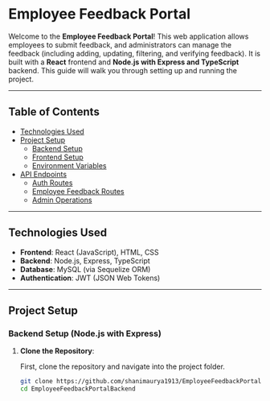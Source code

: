 # Employee Feedback Portal

Welcome to the **Employee Feedback Portal**! This web application allows employees to submit feedback, and administrators can manage the feedback (including adding, updating, filtering, and verifying feedback). It is built with a **React** frontend and **Node.js with Express and TypeScript** backend. This guide will walk you through setting up and running the project.

---

## Table of Contents

- [Technologies Used](#technologies-used)
- [Project Setup](#project-setup)
  - [Backend Setup](#backend-setup)
  - [Frontend Setup](#frontend-setup)
  - [Environment Variables](#environment-variables)
- [API Endpoints](#api-endpoints)
  - [Auth Routes](#auth-routes)
  - [Employee Feedback Routes](#employee-feedback-routes)
  - [Admin Operations](#admin-operations)

---

## Technologies Used

- **Frontend**: React (JavaScript), HTML, CSS
- **Backend**: Node.js, Express, TypeScript
- **Database**: MySQL (via Sequelize ORM)
- **Authentication**: JWT (JSON Web Tokens)

---

## Project Setup

### Backend Setup (Node.js with Express)

1. **Clone the Repository**:

   First, clone the repository and navigate into the project folder.

   ```bash
   git clone https://github.com/shanimaurya1913/EmployeeFeedbackPortalBackend.git
   cd EmployeeFeedbackPortalBackend
   ```
